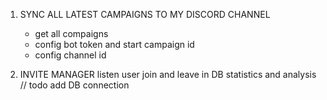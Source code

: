 1. SYNC ALL LATEST CAMPAIGNS TO MY DISCORD CHANNEL
   * get all compaigns
   * config bot token and start campaign id
   * config channel id

2. INVITE MANAGER
   listen user join and leave in DB statistics and analysis
    // todo add DB connection
